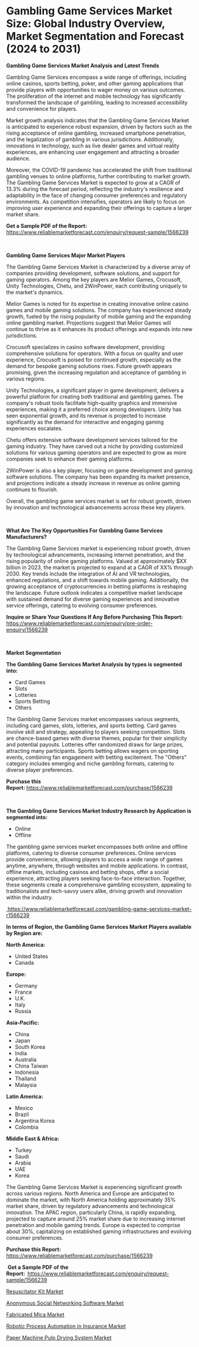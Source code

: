 <p><h1>Gambling Game Services Market Size: Global Industry Overview, Market Segmentation and Forecast (2024 to 2031)</h1></p><p><strong>Gambling Game Services Market Analysis and Latest Trends</strong></p>
<p><p>Gambling Game Services encompass a wide range of offerings, including online casinos, sports betting, poker, and other gaming applications that provide players with opportunities to wager money on various outcomes. The proliferation of the internet and mobile technology has significantly transformed the landscape of gambling, leading to increased accessibility and convenience for players. </p><p>Market growth analysis indicates that the Gambling Game Services Market is anticipated to experience robust expansion, driven by factors such as the rising acceptance of online gambling, increased smartphone penetration, and the legalization of gambling in various jurisdictions. Additionally, innovations in technology, such as live dealer games and virtual reality experiences, are enhancing user engagement and attracting a broader audience.</p><p>Moreover, the COVID-19 pandemic has accelerated the shift from traditional gambling venues to online platforms, further contributing to market growth. The Gambling Game Services Market is expected to grow at a CAGR of 13.3% during the forecast period, reflecting the industry's resilience and adaptability in the face of changing consumer preferences and regulatory environments. As competition intensifies, operators are likely to focus on improving user experience and expanding their offerings to capture a larger market share.</p></p>
<p><strong>Get a Sample PDF of the Report:&nbsp;</strong> <a href="https://www.reliablemarketforecast.com/enquiry/request-sample/1566239?utm_campaign=121&utm_medium=2&utm_source=Github&utm_content=ia&utm_term=07122024&utm_id=gambling-game-services">https://www.reliablemarketforecast.com/enquiry/request-sample/1566239</a></p>
<p>&nbsp;</p>
<p><strong>Gambling Game Services Major Market Players</strong></p>
<p><p>The Gambling Game Services Market is characterized by a diverse array of companies providing development, software solutions, and support for gaming operators. Among the key players are Melior Games, Crocusoft, Unity Technologies, Chetu, and 2WinPower, each contributing uniquely to the market's dynamics.</p><p>Melior Games is noted for its expertise in creating innovative online casino games and mobile gaming solutions. The company has experienced steady growth, fueled by the rising popularity of mobile gaming and the expanding online gambling market. Projections suggest that Melior Games will continue to thrive as it enhances its product offerings and expands into new jurisdictions.</p><p>Crocusoft specializes in casino software development, providing comprehensive solutions for operators. With a focus on quality and user experience, Crocusoft is poised for continued growth, especially as the demand for bespoke gaming solutions rises. Future growth appears promising, given the increasing regulation and acceptance of gambling in various regions.</p><p>Unity Technologies, a significant player in game development, delivers a powerful platform for creating both traditional and gambling games. The company's robust tools facilitate high-quality graphics and immersive experiences, making it a preferred choice among developers. Unity has seen exponential growth, and its revenue is projected to increase significantly as the demand for interactive and engaging gaming experiences escalates.</p><p>Chetu offers extensive software development services tailored for the gaming industry. They have carved out a niche by providing customized solutions for various gaming operators and are expected to grow as more companies seek to enhance their gaming platforms. </p><p>2WinPower is also a key player, focusing on game development and gaming software solutions. The company has been expanding its market presence, and projections indicate a steady increase in revenue as online gaming continues to flourish.</p><p>Overall, the gambling game services market is set for robust growth, driven by innovation and technological advancements across these key players.</p></p>
<p>&nbsp;</p>
<p><strong>What Are The Key Opportunities For Gambling Game Services Manufacturers?</strong></p>
<p><p>The Gambling Game Services market is experiencing robust growth, driven by technological advancements, increasing internet penetration, and the rising popularity of online gaming platforms. Valued at approximately $XX billion in 2023, the market is projected to expand at a CAGR of XX% through 2030. Key trends include the integration of AI and VR technologies, enhanced regulations, and a shift towards mobile gaming. Additionally, the growing acceptance of cryptocurrencies in betting platforms is reshaping the landscape. Future outlook indicates a competitive market landscape with sustained demand for diverse gaming experiences and innovative service offerings, catering to evolving consumer preferences.</p></p>
<p><strong>Inquire or Share Your Questions If Any Before Purchasing This Report:</strong> <a href="https://www.reliablemarketforecast.com/enquiry/pre-order-enquiry/1566239?utm_campaign=121&utm_medium=2&utm_source=Github&utm_content=ia&utm_term=07122024&utm_id=gambling-game-services">https://www.reliablemarketforecast.com/enquiry/pre-order-enquiry/1566239</a></p>
<p>&nbsp;</p>
<p><strong>Market Segmentation</strong></p>
<p><strong>The Gambling Game Services Market Analysis by types is segmented into:</strong></p>
<p><ul><li>Card Games</li><li>Slots</li><li>Lotteries</li><li>Sports Betting</li><li>Others</li></ul></p>
<p><p>The Gambling Game Services market encompasses various segments, including card games, slots, lotteries, and sports betting. Card games involve skill and strategy, appealing to players seeking competition. Slots are chance-based games with diverse themes, popular for their simplicity and potential payouts. Lotteries offer randomized draws for large prizes, attracting many participants. Sports betting allows wagers on sporting events, combining fan engagement with betting excitement. The "Others" category includes emerging and niche gambling formats, catering to diverse player preferences.</p></p>
<p><strong>Purchase this Report:&nbsp;</strong><a href="https://www.reliablemarketforecast.com/purchase/1566239?utm_campaign=121&utm_medium=2&utm_source=Github&utm_content=ia&utm_term=07122024&utm_id=gambling-game-services">https://www.reliablemarketforecast.com/purchase/1566239</a></p>
<p>&nbsp;</p>
<p><strong>The Gambling Game Services Market Industry Research by Application is segmented into:</strong></p>
<p><ul><li>Online</li><li>Offline</li></ul></p>
<p><p>The gambling game services market encompasses both online and offline platforms, catering to diverse consumer preferences. Online services provide convenience, allowing players to access a wide range of games anytime, anywhere, through websites and mobile applications. In contrast, offline markets, including casinos and betting shops, offer a social experience, attracting players seeking face-to-face interaction. Together, these segments create a comprehensive gambling ecosystem, appealing to traditionalists and tech-savvy users alike, driving growth and innovation within the industry.</p></p>
<p><a href="https://www.reliablemarketforecast.com/gambling-game-services-market-r1566239?utm_campaign=121&utm_medium=2&utm_source=Github&utm_content=ia&utm_term=07122024&utm_id=gambling-game-services">&nbsp;https://www.reliablemarketforecast.com/gambling-game-services-market-r1566239</a></p>
<p><strong>In terms of Region, the Gambling Game Services Market Players available by Region are:</strong></p>
<p>
    <p> <strong> North America: </strong>
        <ul>
            <li>United States</li>
            <li>Canada</li>
        </ul>
        </p> 
    <p> <strong> Europe: </strong>
        <ul>
            <li>Germany</li>
            <li>France</li>
            <li>U.K.</li>
            <li>Italy</li>
            <li>Russia</li>
        </ul>
        </p> 
    <p> <strong> Asia-Pacific: </strong>
        <ul>
            <li>China</li>
            <li>Japan</li>
            <li>South Korea</li>
            <li>India</li>
            <li>Australia</li>
            <li>China Taiwan</li>
            <li>Indonesia</li>
            <li>Thailand</li>
            <li>Malaysia</li>
        </ul>
        </p> 
    <p> <strong> Latin America: </strong>
        <ul>
            <li>Mexico</li>
            <li>Brazil</li>
            <li>Argentina Korea</li>
            <li>Colombia</li>
        </ul>
        </p> 
    <p> <strong> Middle East & Africa: </strong>
        <ul>
            <li>Turkey</li>
            <li>Saudi</li>
            <li>Arabia</li>
            <li>UAE</li>
            <li>Korea</li>
        </ul>
    </p>
    </p>
<p><p>The Gambling Game Services Market is experiencing significant growth across various regions. North America and Europe are anticipated to dominate the market, with North America holding approximately 35% market share, driven by regulatory advancements and technological innovation. The APAC region, particularly China, is rapidly expanding, projected to capture around 25% market share due to increasing internet penetration and mobile gaming trends. Europe is expected to comprise about 30%, capitalizing on established gaming infrastructures and evolving consumer preferences.</p></p>
<p><strong>Purchase this Report: </strong><a href="https://www.reliablemarketforecast.com/purchase/1566239?utm_campaign=121&utm_medium=2&utm_source=Github&utm_content=ia&utm_term=07122024&utm_id=gambling-game-services">https://www.reliablemarketforecast.com/purchase/1566239</a></p>
<p>&nbsp;<strong>Get a Sample PDF of the Report:&nbsp;&nbsp;</strong><a href="https://www.reliablemarketforecast.com/enquiry/request-sample/1566239?utm_campaign=121&utm_medium=2&utm_source=Github&utm_content=ia&utm_term=07122024&utm_id=gambling-game-services">https://www.reliablemarketforecast.com/enquiry/request-sample/1566239</a></p>
<p><strong></strong></p>
<p><p><a href="https://issuu.com/reportprime-2/docs/resuscitator-kit-market-size-2030.pptx?utm_campaign=121&utm_medium=2&utm_source=Github&utm_content=ia&utm_term=07122024&utm_id=gambling-game-services">Resuscitator Kit Market</a></p><p><a href="https://github.com/RoccoManning/Market-Research-Report-List-7/blob/main/anonymous-social-networking-software-market.md?utm_campaign=121&utm_medium=2&utm_source=Github&utm_content=ia&utm_term=07122024&utm_id=gambling-game-services">Anonymous Social Networking Software Market</a></p><p><a href="https://www.linkedin.com/pulse/assessing-fabricated-mica-market-segmentation-type-sryie?utm_campaign=121&utm_medium=2&utm_source=Github&utm_content=ia&utm_term=07122024&utm_id=gambling-game-services">Fabricated Mica Market</a></p><p><a href="https://www.linkedin.com/pulse/projecting-growth-robotic-process-automation-insurance-f9mtf?utm_campaign=121&utm_medium=2&utm_source=Github&utm_content=ia&utm_term=07122024&utm_id=gambling-game-services">Robotic Process Automation in Insurance Market</a></p><p><a href="https://issuu.com/reportprime-2/docs/paper-machine-pulp-drying-system-market-size-2030.?utm_campaign=121&utm_medium=2&utm_source=Github&utm_content=ia&utm_term=07122024&utm_id=gambling-game-services">Paper Machine Pulp Drying System Market</a></p></p>